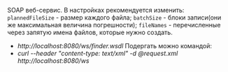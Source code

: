 SOAP веб-сервис. 
В настройках рекомендуется изменить:
`plannedFileSize` - размер каждого файла;
`batchSize` - блоки записи(они же максимальная величина погрешности);
`fileNames` - перечисленные через запятую имена файлов, которые нужно создать.


* _http://localhost:8080/ws/finder.wsdl_
Подергать можно командой:
* _curl --header "content-type: text/xml" -d @request.xml http://localhost:8080/ws_
 